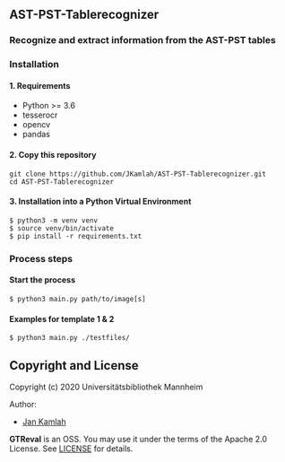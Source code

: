 AST-PST-Tablerecognizer
----------------------

### Recognize and extract information from the AST-PST tables

### Installation

#### 1. Requirements
- Python >= 3.6
- tesserocr
- opencv
- pandas

#### 2. Copy this repository
```
git clone https://github.com/JKamlah/AST-PST-Tablerecognizer.git
cd AST-PST-Tablerecognizer
```

#### 3. Installation into a Python Virtual Environment

    $ python3 -m venv venv
    $ source venv/bin/activate
    $ pip install -r requirements.txt

### Process steps

#### Start the process

    $ python3 main.py path/to/image[s]
    
    
#### Examples for template 1 & 2

    $ python3 main.py ./testfiles/

Copyright and License
--------

Copyright (c) 2020 Universitätsbibliothek Mannheim

Author:
 * [Jan Kamlah](https://github.com/jkamlah)

**GTReval** is an OSS. You may use it under the terms of the Apache 2.0 License.
See [LICENSE](./LICENSE) for details.
